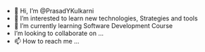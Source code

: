 - 👋 Hi, I’m @PrasadYKulkarni
- 👀 I’m interested to learn new technologies, Strategies and tools 
- 🌱 I’m currently learning Software Development Course
-  I’m looking to collaborate on ...
- 📫 How to reach me ...

<!---
PrasadYKulkarni/PrasadYKulkarni is a ✨ special ✨ repository because its `README.md` (this file) appears on your GitHub profile.
You can click the Preview link to take a look at your changes.
--->

